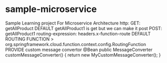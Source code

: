 # sample-microservice
Sample Learning project For Microservice Architecture
      http:
        GET: getAllProduct
        DEFAULT getAllProduct1 is get but we can make it post
        POST: getAllProduct1
      routing-expression: headers.x-function-route
    DEFAULT ROUTING FUNCTION > org.springframework.cloud.function.context.config.RoutingFunction
    PROVIDE custom message convertor
    @Bean
    public MessageConverter customMessageConverter() {
    return new MyCustomMessageConverter();
  }